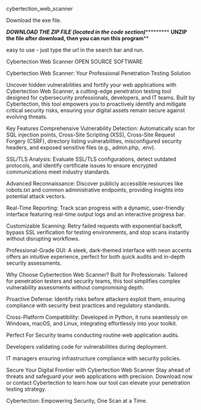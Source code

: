 cybertection_web_scanner

Download the exe file. 

*****************************DOWNLOAD THE ZIP FILE (located in the code section)**************************************
****************************UNZIP the file after download, then you can run this program******************************

easy to use - just type the url in the search bar and run.

Cybertection Web Scanner
OPEN SOURCE SOFTWARE

 

Cybertection Web Scanner: Your Professional Penetration Testing Solution

Uncover hidden vulnerabilities and fortify your web applications with Cybertection Web Scanner, a cutting-edge penetration testing tool designed for cybersecurity professionals, developers, and IT teams. Built by Cybertection, this tool empowers you to proactively identify and mitigate critical security risks, ensuring your digital assets remain secure against evolving threats.

Key Features
Comprehensive Vulnerability Detection:
Automatically scan for SQL injection points, Cross-Site Scripting (XSS), Cross-Site Request Forgery (CSRF), directory listing vulnerabilities, misconfigured security headers, and exposed sensitive files (e.g., admin.php, .env).

SSL/TLS Analysis:
Evaluate SSL/TLS configurations, detect outdated protocols, and identify certificate issues to ensure encrypted communications meet industry standards.

Advanced Reconnaissance:
Discover publicly accessible resources like robots.txt and common administrative endpoints, providing insights into potential attack vectors.

Real-Time Reporting:
Track scan progress with a dynamic, user-friendly interface featuring real-time output logs and an interactive progress bar.

Customizable Scanning:
Retry failed requests with exponential backoff, bypass SSL verification for testing environments, and stop scans instantly without disrupting workflows.

Professional-Grade GUI:
A sleek, dark-themed interface with neon accents offers an intuitive experience, perfect for both quick audits and in-depth security assessments.

Why Choose Cybertection Web Scanner?
Built for Professionals: Tailored for penetration testers and security teams, this tool simplifies complex vulnerability assessments without compromising depth.

Proactive Defense: Identify risks before attackers exploit them, ensuring compliance with security best practices and regulatory standards.

Cross-Platform Compatibility: Developed in Python, it runs seamlessly on Windows, macOS, and Linux, integrating effortlessly into your toolkit.

Perfect For
Security teams conducting routine web application audits.

Developers validating code for vulnerabilities during deployment.

IT managers ensuring infrastructure compliance with security policies.

Secure Your Digital Frontier with Cybertection Web Scanner
Stay ahead of threats and safeguard your web applications with precision. Download now or contact Cybertection to learn how our tool can elevate your penetration testing strategy.

Cybertection: Empowering Security, One Scan at a Time.
